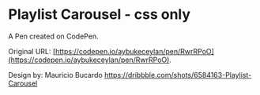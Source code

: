 # Playlist Carousel - css only

A Pen created on CodePen.

Original URL: [https://codepen.io/aybukeceylan/pen/RwrRPoO](https://codepen.io/aybukeceylan/pen/RwrRPoO).

Design by: Mauricio Bucardo 
https://dribbble.com/shots/6584163-Playlist-Carousel